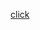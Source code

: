 [click](https://westwindsorfarmersmarket.github.io)

<!-- 
todo:
https://developers.google.com/chart/interactive/docs/querylanguage
https://stackoverflow.com/questions/33713084/download-link-for-google-spreadsheets-csv-export-with-multiple-sheets
finish styling
-->